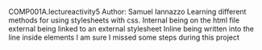 COMP001A.lectureactivity5
Author: Samuel Iannazzo
Learning different methods for using stylesheets with css. 
Internal being on the html file
external being linked to an external stylesheet
Inline being written into the line inside elements
I am sure I missed some steps during this project
